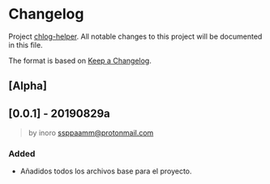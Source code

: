 # Changelog
Project [chlog-helper](https://github.com/boot1110001/chlog-helper).
All notable changes to this project will be documented in this file.

The format is based on [Keep a Changelog](https://keepachangelog.com/en/1.0.0/).

## [Alpha]

## [0.0.1] - 20190829a
> by inoro <ssppaamm@protonmail.com>
### Added
- Añadidos todos los archivos base para el proyecto.
